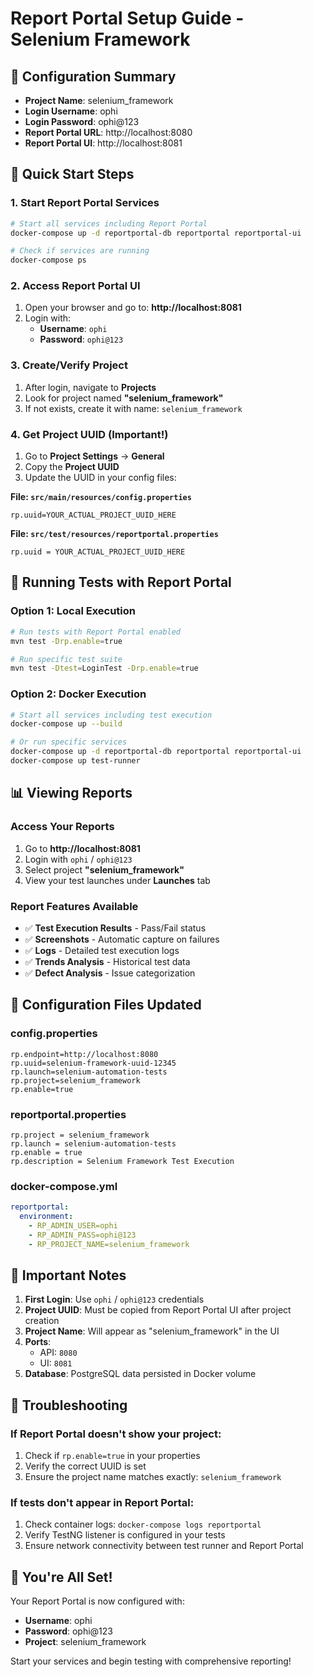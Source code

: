 # Report Portal Setup Guide - Selenium Framework

## 🎯 **Configuration Summary**
- **Project Name**: selenium_framework
- **Login Username**: ophi
- **Login Password**: ophi@123
- **Report Portal URL**: http://localhost:8080
- **Report Portal UI**: http://localhost:8081

## 🚀 **Quick Start Steps**

### 1. Start Report Portal Services
```bash
# Start all services including Report Portal
docker-compose up -d reportportal-db reportportal reportportal-ui

# Check if services are running
docker-compose ps
```

### 2. Access Report Portal UI
1. Open your browser and go to: **http://localhost:8081**
2. Login with:
   - **Username**: `ophi`
   - **Password**: `ophi@123`

### 3. Create/Verify Project
1. After login, navigate to **Projects**
2. Look for project named **"selenium_framework"**
3. If not exists, create it with name: `selenium_framework`

### 4. Get Project UUID (Important!)
1. Go to **Project Settings** → **General**
2. Copy the **Project UUID**
3. Update the UUID in your config files:

**File: `src/main/resources/config.properties`**
```properties
rp.uuid=YOUR_ACTUAL_PROJECT_UUID_HERE
```

**File: `src/test/resources/reportportal.properties`**
```properties
rp.uuid = YOUR_ACTUAL_PROJECT_UUID_HERE
```

## 🧪 **Running Tests with Report Portal**

### Option 1: Local Execution
```bash
# Run tests with Report Portal enabled
mvn test -Drp.enable=true

# Run specific test suite
mvn test -Dtest=LoginTest -Drp.enable=true
```

### Option 2: Docker Execution
```bash
# Start all services including test execution
docker-compose up --build

# Or run specific services
docker-compose up -d reportportal-db reportportal reportportal-ui
docker-compose up test-runner
```

## 📊 **Viewing Reports**

### Access Your Reports
1. Go to **http://localhost:8081**
2. Login with `ophi` / `ophi@123`
3. Select project **"selenium_framework"**
4. View your test launches under **Launches** tab

### Report Features Available
- ✅ **Test Execution Results** - Pass/Fail status
- ✅ **Screenshots** - Automatic capture on failures
- ✅ **Logs** - Detailed test execution logs
- ✅ **Trends Analysis** - Historical test data
- ✅ **Defect Analysis** - Issue categorization

## 🔧 **Configuration Files Updated**

### config.properties
```properties
rp.endpoint=http://localhost:8080
rp.uuid=selenium-framework-uuid-12345
rp.launch=selenium-automation-tests
rp.project=selenium_framework
rp.enable=true
```

### reportportal.properties
```properties
rp.project = selenium_framework
rp.launch = selenium-automation-tests
rp.enable = true
rp.description = Selenium Framework Test Execution
```

### docker-compose.yml
```yaml
reportportal:
  environment:
    - RP_ADMIN_USER=ophi
    - RP_ADMIN_PASS=ophi@123
    - RP_PROJECT_NAME=selenium_framework
```

## 🎯 **Important Notes**

1. **First Login**: Use `ophi` / `ophi@123` credentials
2. **Project UUID**: Must be copied from Report Portal UI after project creation
3. **Project Name**: Will appear as "selenium_framework" in the UI
4. **Ports**: 
   - API: `8080`
   - UI: `8081`
5. **Database**: PostgreSQL data persisted in Docker volume

## 🚨 **Troubleshooting**

### If Report Portal doesn't show your project:
1. Check if `rp.enable=true` in your properties
2. Verify the correct UUID is set
3. Ensure the project name matches exactly: `selenium_framework`

### If tests don't appear in Report Portal:
1. Check container logs: `docker-compose logs reportportal`
2. Verify TestNG listener is configured in your tests
3. Ensure network connectivity between test runner and Report Portal

## 🎉 **You're All Set!**

Your Report Portal is now configured with:
- **Username**: ophi
- **Password**: ophi@123
- **Project**: selenium_framework

Start your services and begin testing with comprehensive reporting!